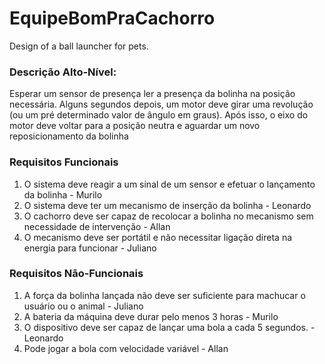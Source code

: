# EquipeBomPraCachorro
Design of a ball launcher for pets.

### Descrição Alto-Nível: 
Esperar um sensor de presença ler a presença da bolinha na posição necessária. Alguns segundos depois, um motor deve girar uma revolução (ou um pré determinado valor de ângulo em graus). Após isso, o eixo do motor deve voltar para a posição neutra e aguardar um novo reposicionamento da bolinha

### Requisitos Funcionais 
1. O sistema deve reagir a um sinal de um sensor e efetuar o lançamento da bolinha - Murilo
2. O sistema deve ter um mecanismo de inserção da bolinha - Leonardo  
3. O cachorro deve ser capaz de recolocar a bolinha no mecanismo sem necessidade de intervenção - Allan 
4. O mecanismo deve ser portátil e não necessitar ligação direta na energia para funcionar - Juliano

### Requisitos Não-Funcionais 
1. A força da bolinha lançada não deve ser suficiente para machucar o usuário ou o animal - Juliano
2. A bateria da máquina deve durar pelo menos 3 horas - Murilo
3. O dispositivo deve ser capaz de lançar uma bola a cada 5 segundos. - Leonardo
4. Pode jogar a bola com velocidade variável - Allan
